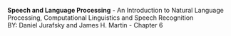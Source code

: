 **Speech and Language Processing** - An Introduction to Natural Language Processing, Computational Linguistics and Speech Recognition</br>
BY: Daniel Jurafsky and James H. Martin - Chapter 6